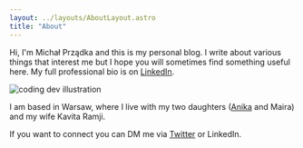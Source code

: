 ```yaml
---
layout: ../layouts/AboutLayout.astro
title: "About"
---
```


Hi, I'm Michał Prządka and this is my personal blog. I write about various things that interest me but I hope you will sometimes find something useful here. My full professional bio is on [LinkedIn](https://www.linkedin.com/in/przadka/).

<div>
  <img src="/assets/michal-wood-avatar.jpg" class="sm:w-1/3 mx-auto mask mask-squircle" alt="coding dev illustration">
</div>

I am based in Warsaw, where I live with my two daughters ([Anika](https://anika.toasterthoughts.eu) and Maira) and my wife Kavita Ramji.

If you want to connect you can DM me via [Twitter](https://twitter.com/przadka) or LinkedIn.
